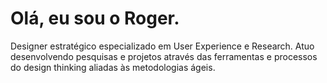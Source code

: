 
# Olá, eu sou o Roger.
Designer estratégico especializado em User Experience e Research. Atuo desenvolvendo pesquisas e projetos através das ferramentas e processos do design thinking aliadas às metodologias ágeis. 
